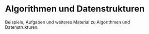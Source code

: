 Algorithmen und Datenstrukturen
===============================

Beispiele, Aufgaben und weiteres Material zu Algorithmen und Datenstrukturen.
